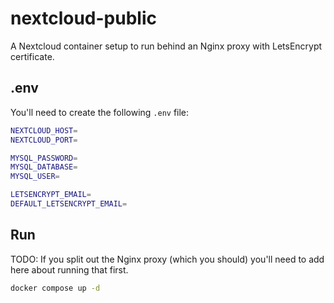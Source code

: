 # nextcloud-public

A Nextcloud container setup to run behind an Nginx proxy with LetsEncrypt certificate.

## .env

You'll need to create the following `.env` file:

```bash
NEXTCLOUD_HOST=
NEXTCLOUD_PORT=

MYSQL_PASSWORD=
MYSQL_DATABASE=
MYSQL_USER=

LETSENCRYPT_EMAIL=
DEFAULT_LETSENCRYPT_EMAIL=
```

## Run

TODO: If you split out the Nginx proxy (which you should) you'll need to add here about running that first.

```bash
docker compose up -d
```
